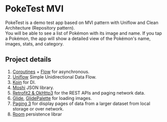 <h1>PokeTest MVI</h1>

<p>  
PokeTest is a demo test app based on MVI pattern with Uniflow and Clean Architecture (Repository pattern).</br>
You will be able to see a list of Pokémon with its image and name. If you tap a Pokémon, the app will show a detailed view of the Pokémon's name, images, stats, and category.
</p>

## Project details

1. [Coroutines](https://github.com/Kotlin/kotlinx.coroutines) + [Flow](https://kotlin.github.io/kotlinx.coroutines/kotlinx-coroutines-core/kotlinx.coroutines.flow/) for asynchronous. 
2. [Uniflow](https://github.com/uniflow-kt/uniflow-kt) Simple Unidirectional Data Flow.
3. [Koin](https://insert-koin.io/) for DI.
4. [Moshi](https://github.com/square/moshi/) JSON library.
5. [Retrofit2 & OkHttp3](https://github.com/square/retrofit) for the REST APIs and paging network data.
6. [Glide](https://github.com/bumptech/glide), [GlidePalette](https://github.com/florent37/GlidePalette) for loading images.
7. [Paging 3](https://developer.android.com/topic/libraries/architecture/paging/v3-overview) for display pages of data from a larger dataset from local storage or over network.
8. [Room](https://developer.android.com/jetpack/androidx/releases/room) persistence librar
